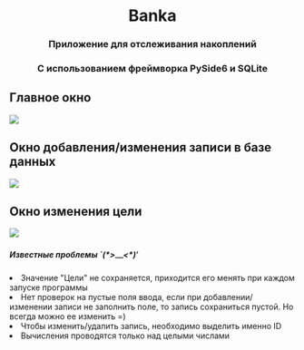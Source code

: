 <h1 align="center">Banka</h1>
  <h3 align="center">Приложение для отслеживания накоплений</h3>
  <h3 align="center">С использованием фреймворка PySide6 и SQLite</h3>
<h2>Главное окно</h2>
<img src="https://github.com/mariambuchuhishvili/Banka/assets/75524077/d81d738d-603e-498b-bc7d-9ec982cda1c8"/>
<h2>Окно добавления/изменения записи в базе данных</h2>
<img src="https://github.com/mariambuchuhishvili/Banka/assets/75524077/88374f7f-72ff-4870-97f4-6ae37c1e3e68"/>
<h2>Окно изменения цели</h2>
<img src="https://github.com/mariambuchuhishvili/Banka/assets/75524077/f1d7819f-325b-4041-9a06-94a8eb513b14"/>
<h5>Известные проблемы `(*>﹏<*)′</h5>
<ui>
  <li>Значение "Цели" не сохраняется, приходится его менять при каждом запуске программы</li>
  <li>Нет проверок на пустые поля ввода, если при добавлении/изменении записи не заполнить поле, то запись сохраниться пустой. Но всегда можно ее изменить =)</li>
  <li>Чтобы изменить/удалить запись, необходимо выделить именно ID</li>
  <li>Вычисления проводятся только над целыми числами</li>
</ui>
